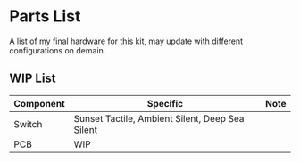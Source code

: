 # Parts List
A list of my final hardware for this kit, may update with different configurations on demain.
## WIP List
| Component | Specific | Note |
|-|-|-
| Switch    | Sunset Tactile, Ambient Silent, Deep Sea Silent
| PCB       | WIP
